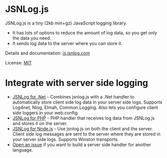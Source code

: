 # JSNLog.js

JSNLog.js is a tiny (2kb min+gz) JavaScript logging library. 
* It has lots of options to reduce the amount of log data, so you get only the data you need.
* It sends log data to the server where you can store it.

Details and documentation:
[js.jsnlog.com](http://www.jsnlog.com)

License:
[MIT](https://raw.githubusercontent.com/mperdeck/jsnlog.js/master/License)

# Integrate with server side logging

* [JSNLog for .Net](http://www.jsnlog.com) - Combines jsnlog.js with a .Net handler to automatically store client side log data in your server side logs. Supports Log4net, Nlog, Elmah, Common.Logging. Also lets you configure client side loggers in your web.config.
* [JSNLog for PHP](http://php.jsnlog.com/) - PHP handler that receives log data from JSNLog.js and stores it on the server.
* [JSNLog for Node.js](http://nodejs.jsnlog.com) - Use jsnlog.js on both the client and the server. Client side log messages are sent to the server where they are stored in your server side logs. Supports Winston transports.
* [Open an issue]() if you want to build a server side handler for another language.

